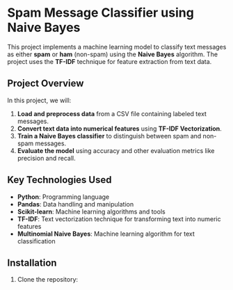 # Spam Message Classifier using Naive Bayes

This project implements a machine learning model to classify text messages as either **spam** or **ham** (non-spam) using the **Naive Bayes** algorithm. The project uses the **TF-IDF** technique for feature extraction from text data.

## Project Overview

In this project, we will:
1. **Load and preprocess data** from a CSV file containing labeled text messages.
2. **Convert text data into numerical features** using **TF-IDF Vectorization**.
3. **Train a Naive Bayes classifier** to distinguish between spam and non-spam messages.
4. **Evaluate the model** using accuracy and other evaluation metrics like precision and recall.

## Key Technologies Used

- **Python**: Programming language
- **Pandas**: Data handling and manipulation
- **Scikit-learn**: Machine learning algorithms and tools
- **TF-IDF**: Text vectorization technique for transforming text into numeric features
- **Multinomial Naive Bayes**: Machine learning algorithm for text classification

## Installation

1. Clone the repository:
   ```bash
